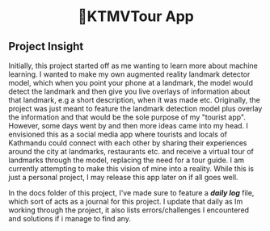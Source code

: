 
# <h1 align="center">📍KTMVTour App</h1>

## Project Insight
Initially, this project started off as me wanting to learn more about machine learning. I wanted to make my own augmented reality landmark detector model, which when you point your phone at a landmark, the model would detect the landmark and then give you live overlays of information about that landmark, e.g a short description, when it was made etc. Originally, the project was just meant to feature the landmark detection model plus overlay the information and that would be the sole purpose of my "tourist app". However, some days went by and then more ideas came into my head. I envisioned this as a social media app where tourists and locals of Kathmandu could connect with each other by sharing their experiences around the city at landmarks, restaurants etc. and receive a virtual tour of landmarks through the model, replacing the need for a tour guide. I am currently attempting to make this vision of mine into a reality. While this is just a personal project, I may release this app later on if all goes well.

In the docs folder of this project, I've made sure to feature a **_daily log_** file, which sort of acts as a journal for this project. I update that daily as Im working through the project, it also lists errors/challenges I encountered and solutions if i manage to find any.